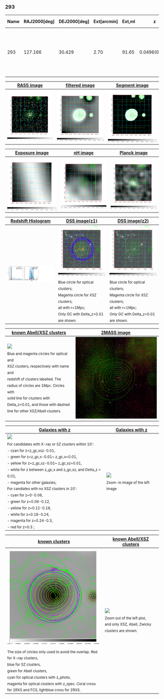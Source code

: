 <div STYLE="page-break-after: always;"></div>

### 293

|Name|RAJ2000[deg]|DEJ2000[deg] |Ext[arcmin]| Ext,ml | z | z_src| C|GC(XSZ,Delta_z<0.01)| GC(OPT,Delta_z<0.01)|GC| R_sig[arcmin] | R500[arcmin] | R500[Mpc]| CRsig[c/s] | CR500[c/s] |L500[1E44 erg/s]|F500[1E-12 erg/s/cm^2]| M500[1E14 Msun]|Tx[keV]|Cnt_sig|Beta|Rc[arcmin]|Comment|Alias|
|---|---|---|---|---|---|------|---|--------|---------|----------|---|---|---|---|---|---|---|---|---|---|---|---|---|---|
|293| 127.166| 30.429| 2.70| 91.65| 0.0496(0.005)| z1, z_xsz| B| L03, MCXC, PSZ2, Tar, XB| A, N, W| A, F20, L03, MCXC, N, PSZ2, SPI, Tar, W, XB| 10.262| 12.946| 0.754| 0.315(0.037)| 0.329(0.039)| 0.338(0.021)| 5.808(0.369)| 1.28(0.04)| 2.53(0.05)| 118.6| 0.889(-0.112+0.079)| 5.653(-0.870+0.622)| -| k338|

|[RASS image](../image/293/293_img.pdf)|[filtered image](../image/293/293_fil.pdf)|[Segment image](../image/293/293_seg.pdf)|
|-------------------|--------------------|-------------------|
| <img src="../image/293/293_img.png" width="300">  | <img src="../image/293/293_fil.png" width="300">   | <img src="../image/293/293_seg.png" width="300">  |

|[Exposure image](../image/293/293_mex.pdf)| [nH image](../image/293/293_nh.pdf)| [Planck image](../image/293/293_p.pdf)|
|-------------------|--------------------|-------------------|
|<img src="../image/293/293_mex.png" width="300">   | <img src="../image/293/293_nh.png" width="300">    | <img src="../image/293/293_p.png" width="300"> |

|[Redshift Histogram](../image/293/293_zg.pdf) | [DSS image(z1)](../image/293/293_dss_z1.pdf)      |  [DSS image(z2)](../image/293/293_dss_z2.pdf)    |
|-------------------|--------------------|-------------------|
|<img src="../image/293/293_zg.png" width="300"> |<img src="../image/293/293_dss_z1.png" width="300"> <sub><br>Blue circle for optical clusters; <br>Magenta circle for XSZ clusters; <br>all with r=1Mpc; <br>Only GC with Delta_z<0.01 are shown. </sub>| <img src="../image/293/293_dss_z2.png" width="300"><sub><br>Blue circle for optical clusters; <br>Magenta circle for XSZ clusters; <br>all with r=1Mpc; <br>Only GC with Delta_z<0.01 are shown. </sub> |

|[known Abell/XSZ clusters](../image/293/293_m.pdf) | [2MASS image](../image/293/293_2mass.pdf)      |
|-------------------|-------------------|
|<img src=../image/293/293_m.png width="300"> <br><sub>Blue and magenta circles for optical and <br>XSZ clusters, respectively with name and <br>redshift of clusters labelled. The <br>radius of circles are 1Mpc. Circles with <br>solid line for clusters with <br>Delta_z<0.01, and those with dashed <br>line for other XSZ/Abell clusters.        </sub>|<img src="../image/293/293_2mass.png" width="300">  |

|[Galaxies with z](../image/293/293_opt_ned.pdf) |[Galaxies with z](../image/293/293_opt_ned_zoom.pdf) |
|-------------------|-------------------|
| <img src=../image/293/293_opt_ned.png width="300"> <br><sub> For candidates with X-ray or SZ clusters within 10': <br> - cyan for z<z_gc,xsz-0.01, <br> - green for z=z_gc,x-0.01~ z_gc,x+0.01, <br> - yellow for z=z_gc,sz-0.01~ z_gc,sz+0.01, <br> - white for z between z_gc,x and z_gc,sz, and Delta_z > 0.01, <br> - magenta for other galaxies; <br>For candiates with no XSZ clusters in 10': <br> - cyan for z=0-0.06, <br> - green for z=0.06-0.12, <br> - yellow for z=0.12-0.18, <br> - white for z=0.18-0.24, <br> - magenta for z=0.24-0.3, <br> - red for z>0.3 ;  </sub>|<img src=../image/293/293_opt_ned_zoom.png width="300">  <br><sub> Zoom-in image of the left image</sub>|

|[known clusters](../image/293/293_gc.pdf) |[known Abell/XSZ clusters](../image/293/293_gc_large.pdf) |
|-------------------|-------------------|
| <img src=../image/293/293_gc.png width="300"> <br><sub> The size of circles only used to avoid the overlap. Red for X-ray clusters, <br> blue for SZ clusters, <br> green for Abell clusters, <br> cyan for optical clusters with z_photo, <br> magenta for optical clusters with z_spec. Coral cross for 1RXS and FCS, lightblue cross for 2RXS. </sub>|<img src=../image/293/293_gc_large.png width="300"> <br><sub> Zoom out of the left plot, <br> and only XSZ, Abell, Zwicky clusters are shown. </sub> |



